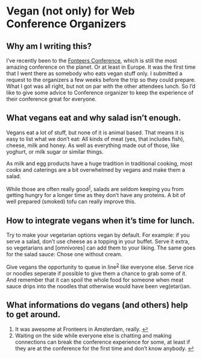# Vegan (not only) for Web Conference Organizers

## Why am I writing this?

I’ve recently been to the [Fonteers Conference], which is still the most amazing conference on the planet. Or at least in Europe. It was the first time that I went there as somebody who eats vegan stuff only. I submitted a request to the organizers a few weeks before the trip so they could prepare. What I got was all right, but not on par with the other attendees lunch. So I’d like to give some advice to Conference organizer to keep the experience of their conference great for everyone.

## What vegans eat and why salad isn’t enough.

Vegans eat a lot of stuff, but none of it is animal based. That means it is easy to list what we don’t eat: All kinds of meat (yes, that includes fish), cheese, milk and honey. As well as everything made out of those, like yoghurt, or milk sugar or similar things.

As milk and egg products have a huge tradition in traditional cooking, most cooks and caterings are a bit overwhelmed by vegans and make them a salad.

While those are often really good<sup id="fnr1">[1]</sup>, salads are seldom keeping you from getting hungry for a longer time as they don’t have any proteins. A bit of well prepared (smoked) tofu can really improve this.

## How to integrate vegans when it’s time for lunch.

Try to make your vegetarian options vegan by default. For example: if you serve a salad, don’t use cheese as a topping in your buffet. Serve it extra, so vegetarians and [omnivores] can add them to your liking. The same goes for the salad sauce: Chose one without cream.

Give vegans the opportunity to queue in line<sup id="fnr2">[2]</sup> like everyone else. Serve rice or noodles seperate if possible to give them a chance to grab some of it. And remember that it can spoil the whole food for someone when meat sauce drips into the noodles that otherwise would have been veg(etari)an.

## What informations do vegans (and others) help to get around.

[Fonteers Conference]: http://fronteers.nl/congres/2012

<div>
  <ol class="footnotes">
    <li id="fn1">It was awesome at Fronteers in Amsterdam, really.&nbsp;<a href="#fnr1"  class="footnoteBackLink"  title="Jump back to footnote 1 in the text.">&#8617;</a></li>
    <li id="fn2">Waiting on the side while everyone else is chatting and making connections can break the conference experience for some, at least if they are at the conference for the first time and don’t know anybody.&nbsp;<a href="#fnr2"  class="footnoteBackLink"  title="Jump back to footnote 2 in the text.">&#8617;</a></li>
  </ol>
</div>

[1]: #fn1
[2]: #fn2
